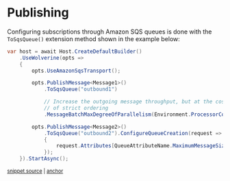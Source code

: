 # Publishing

Configuring subscriptions through Amazon SQS queues is done with the `ToSqsQueue()` extension method 
shown in the example below:

<!-- snippet: sample_subscriber_rules_for_sqs -->
<a id='snippet-sample_subscriber_rules_for_sqs'></a>
```cs
var host = await Host.CreateDefaultBuilder()
    .UseWolverine(opts =>
    {
        opts.UseAmazonSqsTransport();

        opts.PublishMessage<Message1>()
            .ToSqsQueue("outbound1")

            // Increase the outgoing message throughput, but at the cost
            // of strict ordering
            .MessageBatchMaxDegreeOfParallelism(Environment.ProcessorCount);

        opts.PublishMessage<Message2>()
            .ToSqsQueue("outbound2").ConfigureQueueCreation(request =>
            {
                request.Attributes[QueueAttributeName.MaximumMessageSize] = "1024";
            });
    }).StartAsync();
```
<sup><a href='https://github.com/JasperFx/wolverine/blob/main/src/Transports/AWS/Wolverine.AmazonSqs.Tests/Samples/Bootstrapping.cs#L142-L164' title='Snippet source file'>snippet source</a> | <a href='#snippet-sample_subscriber_rules_for_sqs' title='Start of snippet'>anchor</a></sup>
<!-- endSnippet -->
